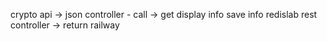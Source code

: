 crypto api -> json
controller - call -> get display info
save info
redislab
rest controller -> return
railway
